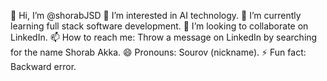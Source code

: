 👋 Hi, I’m @shorabJSD
👀 I’m interested in AI technology.
🌱 I’m currently learning full stack software development.
💞️ I’m looking to collaborate on LinkedIn.
📫 How to reach me: Throw a message on LinkedIn by searching for the name Shorab Akka.
😄 Pronouns: Sourov (nickname).
⚡ Fun fact: Backward error.

<!---
shorabJSD/shorabJSD is a ✨ special ✨ repository because its `README.md` (this file) appears on your GitHub profile.
You can click the Preview link to take a look at your changes.
--->
